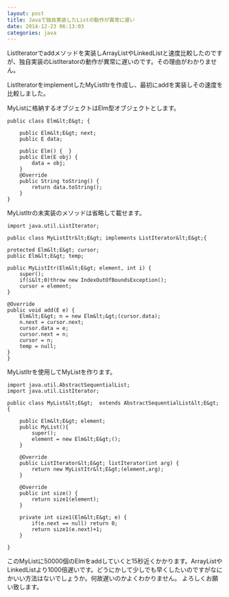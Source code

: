 ```yaml
---
layout: post
title: Javaで独自実装したListの動作が異常に遅い
date: 2014-12-23 06:13:03
categories: java
---
```

<p>ListIteratorでaddメソッドを実装しArrayListやLinkedListと速度比較したのですが、独自実装のListIteratorの動作が異常に遅いのです。その理由がわかりません。</p>

<p>ListIteratorをimplementしたMyListItrを作成し、最初にaddを実装しその速度を比較しました。</p>

<p>MyListに格納するオブジェクトはElm型オブジェクトとします。</p>

```
public class Elm&lt;E&gt; {

    public Elm&lt;E&gt; next;
    public E data;

    public Elm() {  }
    public Elm(E obj) {
        data = obj;
    }
    @Override
    public String toString() {
        return data.toString();
    }
}
```

<p>MyListItrの未実装のメソッドは省略して載せます。</p>

```
import java.util.ListIterator;

public class MyListItr&lt;E&gt; implements ListIterator&lt;E&gt;{

protected Elm&lt;E&gt; cursor;
public Elm&lt;E&gt; temp;

public MyListItr(Elm&lt;E&gt; element, int i) {
    super();
    if(i&lt;0)throw new IndexOutOfBoundsException();
    cursor = element;
}

@Override
public void add(E e) {
    Elm&lt;E&gt; n = new Elm&lt;&gt;(cursor.data);
    n.next = cursor.next;
    cursor.data = e;
    cursor.next = n;
    cursor = n;
    temp = null;
}
}
```

<p>MyListItrを使用してMyListを作ります。</p>

```
import java.util.AbstractSequentialList;
import java.util.ListIterator;

public class MyList&lt;E&gt;  extends AbstractSequentialList&lt;E&gt; {

    public Elm&lt;E&gt; element;
    public MyList(){
        super();
        element = new Elm&lt;E&gt;();
    }

    @Override
    public ListIterator&lt;E&gt; listIterator(int arg) {
        return new MyListItr&lt;E&gt;(element,arg);
    }

    @Override
    public int size() {
        return size1(element);
    }

    private int size1(Elm&lt;E&gt; e) {
        if(e.next == null) return 0;
        return size1(e.next)+1;
    }

}
```

<p>このMyListに50000個のElmをaddしていくと15秒近くかかります。ArrayListやLinkedListより1000倍遅いです。どうにかして少しでも早くしたいのですがなにかいい方法はないでしょうか。何故遅いのかよくわかりません。
よろしくお願い致します。</p>
